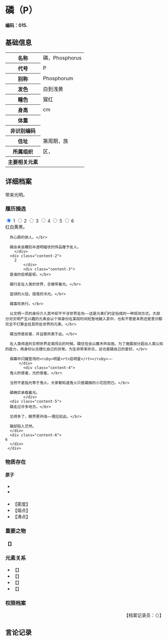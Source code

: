 # 磷（P）

**编码：015.**

## 基础信息

<table id="chara">
	<tr><th>名称</th><td>磷，Phosphorus</td></tr>
  <tr><th>代号</th><td>P</td></tr>
  <tr><th>别称</th><td>Phosphorum</td></tr>
  <tr><th>发色</th><td>白到浅黄</td></tr>
  <tr><th>瞳色</th><td>猩红</td></tr>
  <tr><th>身高</th><td>cm</td></tr>
  <tr><th>体重</th><td></td></tr>
  <tr><th>非识别编码</th><td></td></tr>
  <tr><th>住址</th><td>第周期，族</td></tr>
  <tr><th>所属组织</th><td>区，</td></tr>
  <tr><th>主要相关元素</th><td></td></tr>
</table>

## 详细档案

带来光明。

### 履历摘选

<section class="tabs">
	        <input id="tab-1" type="radio" name="radio-set" class="tab-selector-1" checked="checked" />
		    <label for="tab-1" class="tab-label-1">1</label>
	        <input id="tab-2" type="radio" name="radio-set" class="tab-selector-2" />
		    <label for="tab-2" class="tab-label-2">2</label>
	        <input id="tab-3" type="radio" name="radio-set" class="tab-selector-3" />
		    <label for="tab-3" class="tab-label-3">3</label>
	        <input id="tab-4" type="radio" name="radio-set" class="tab-selector-4" />
		    <label for="tab-4" class="tab-label-4">4</label>
          <input id="tab-5" type="radio" name="radio-set" class="tab-selector-5" />
        <label for="tab-5" class="tab-label-5">5</label>
          <input id="tab-6" type="radio" name="radio-set" class="tab-selector-6" />
        <label for="tab-6" class="tab-label-6">6</label>
 <div class="clear-shadow"></div>
	<div class="content">
			<div class="content-1">
      红白黄黑。</br>

      热心肠的旅人。</br>

      磷会亲自雕刻半透明蜡状的饰品赠予友人。
	  	</div>
  	  <div class="content-2">
		2
			</div>
			<div class="content-3">
      是谁的启明星呢。</br>

      磷行走在人类的世界，总像带着光。</br>

      蓝绿的火焰，摇曳的冷光。</br>

      磷喜欢旅行。</br>

      以文明一员的身份介入其中却不干涉世界走向——这是元素们约定俗成的一种观测方式。大部分对文明产生兴趣的元素会以个体身份在某段时间短暂地融入其中，也有不管是本质还是意识都完全不打算去往其所处世界的元素。</br>

      磷当然是前者，并且极热衷于此。</br>

      在人类缔造的文明世界走南闯北的时候，磷往往会以魔术师自居。为了施展部分超出人类认知的能力，用身份以合理化自己的异常。为生命带来欢乐，这也是磷自己的爱好。</br>

      烟幕中闪耀登场的<ruby>明星<rt>启明星</rt></ruby>——
		  </div>
			<div class="content-4">
      鬼火的使者，光的使者。</br>

      当然不是指光等于鬼火。大家都知道鬼火只是磷搞的小花招而已。</br>

      磷确实承载着光。
			</div>
      <div class="content-5">
      磷走过许多地方。</br>

      见得多了，眼界更开阔——理应如此。</br>

      磷却陷入茫然。
      </div>
      <div class="content-6">
    6
      </div>
	 </div>     
</section>

### 物质存在

#### 原子

-
-

####


- 【密度】
- 【熔点】
- 【沸点】

### 重要之物

#### 【】

### 元素关系

- 【】
- 【】
- 【】
- 【】

### 权限档案


<p align="right">【档案记录员：（）】</p>

## 言论记录

>
